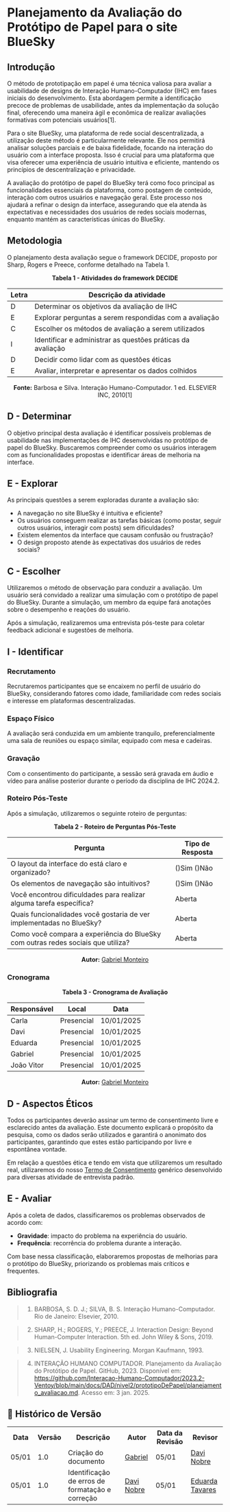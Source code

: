 # Planejamento da Avaliação do Protótipo de Papel para o site BlueSky

## Introdução

O método de prototipação em papel é uma técnica valiosa para avaliar a usabilidade de designs de Interação Humano-Computador (IHC) em fases iniciais do desenvolvimento. Esta abordagem permite a identificação precoce de problemas de usabilidade, antes da implementação da solução final, oferecendo uma maneira ágil e econômica de realizar avaliações formativas com potenciais usuários[1].

Para o site BlueSky, uma plataforma de rede social descentralizada, a utilização deste método é particularmente relevante. Ele nos permitirá analisar soluções parciais e de baixa fidelidade, focando na interação do usuário com a interface proposta. Isso é crucial para uma plataforma que visa oferecer uma experiência de usuário intuitiva e eficiente, mantendo os princípios de descentralização e privacidade.

A avaliação do protótipo de papel do BlueSky terá como foco principal as funcionalidades essenciais da plataforma, como postagem de conteúdo, interação com outros usuários e navegação geral. Este processo nos ajudará a refinar o design da interface, assegurando que ela atenda às expectativas e necessidades dos usuários de redes sociais modernas, enquanto mantém as características únicas do BlueSky.

## Metodologia

O planejamento desta avaliação segue o framework DECIDE, proposto por Sharp, Rogers e Preece, conforme detalhado na Tabela 1.

<center>

<p align="center"><b>Tabela 1 - Atividades do framework DECIDE</b></p>

| Letra | Descrição da atividade |
|-------|------------------------|
| D | Determinar os objetivos da avaliação de IHC |
| E | Explorar perguntas a serem respondidas com a avaliação |
| C | Escolher os métodos de avaliação a serem utilizados |
| I | Identificar e administrar as questões práticas da avaliação |
| D | Decidir como lidar com as questões éticas |
| E | Avaliar, interpretar e apresentar os dados colhidos |

<b>Fonte:</b> Barbosa e Silva. Interação Humano-Computador. 1 ed. ELSEVIER INC, 2010[1]

</center>

## D - Determinar

O objetivo principal desta avaliação é identificar possíveis problemas de usabilidade nas implementações de IHC desenvolvidas no protótipo de papel do BlueSky. Buscaremos compreender como os usuários interagem com as funcionalidades propostas e identificar áreas de melhoria na interface.

## E - Explorar

As principais questões a serem exploradas durante a avaliação são:

- A navegação no site BlueSky é intuitiva e eficiente?
- Os usuários conseguem realizar as tarefas básicas (como postar, seguir outros usuários, interagir com posts) sem dificuldades?
- Existem elementos da interface que causam confusão ou frustração?
- O design proposto atende às expectativas dos usuários de redes sociais?

## C - Escolher

Utilizaremos o método de observação para conduzir a avaliação. Um usuário será convidado a realizar uma simulação com o protótipo de papel do BlueSky. Durante a simulação, um membro da equipe fará anotações sobre o desempenho e reações do usuário.

Após a simulação, realizaremos uma entrevista pós-teste para coletar feedback adicional e sugestões de melhoria.

## I - Identificar

### Recrutamento

Recrutaremos participantes que se encaixem no perfil de usuário do BlueSky, considerando fatores como idade, familiaridade com redes sociais e interesse em plataformas descentralizadas.

### Espaço Físico

A avaliação será conduzida em um ambiente tranquilo, preferencialmente uma sala de reuniões ou espaço similar, equipado com mesa e cadeiras.

### Gravação

Com o consentimento do participante, a sessão será gravada em áudio e vídeo para análise posterior durante o período da disciplina de IHC 2024.2.

### Roteiro Pós-Teste

Após a simulação, utilizaremos o seguinte roteiro de perguntas:

<center>

<p align="center"><b>Tabela 2 - Roteiro de Perguntas Pós-Teste</b></p>

| Pergunta | Tipo de Resposta |
|----------|-------------------|
| O layout da interface do está claro e organizado? | ()Sim ()Não |
| Os elementos de navegação são intuitivos? | ()Sim ()Não |
| Você encontrou dificuldades para realizar alguma tarefa específica? | Aberta |
| Quais funcionalidades você gostaria de ver implementadas no BlueSky? | Aberta |
| Como você compara a experiência do BlueSky com outras redes sociais que utiliza? | Aberta |

<b>Autor:</b> [Gabriel Monteiro](https://github.com/GabrielSMonteiro)

</center>

### Cronograma

<center>

<p align="center"><b>Tabela 3 - Cronograma de Avaliação</b></p>

| Responsável | Local | Data |
|-------------|-------|------|
| Carla | Presencial | 10/01/2025 |
| Davi | Presencial | 10/01/2025 |
| Eduarda | Presencial | 10/01/2025 |
| Gabriel | Presencial | 10/01/2025 |
| João Vitor | Presencial | 10/01/2025 |

<b>Autor:</b> [Gabriel Monteiro](https://github.com/GabrielSMonteiro)

</center>

## D - Aspectos Éticos

Todos os participantes deverão assinar um termo de consentimento livre e esclarecido antes da avaliação. Este documento explicará o propósito da pesquisa, como os dados serão utilizados e garantirá o anonimato dos participantes, garantindo que estes estão participando por livre e espontânea vontade.

Em relação a questões ética e tendo em vista que utilizaremos um resultado real, utilizaremos do nosso [Termo de Consentimento](/2024.2-Grupo01/AnaliseRequisitos/AspectosEticos/) genérico desenvolvido para diversas atividade de entrevista padrão.

## E - Avaliar

Após a coleta de dados, classificaremos os problemas observados de acordo com:

- **Gravidade**: impacto do problema na experiência do usuário.
- **Frequência**: recorrência do problema durante a interação.

Com base nessa classificação, elaboraremos propostas de melhorias para o protótipo do BlueSky, priorizando os problemas mais críticos e frequentes.

## Bibliografia

> 1. BARBOSA, S. D. J.; SILVA, B. S. Interação Humano-Computador. Rio de Janeiro: Elsevier, 2010.

> 2. SHARP, H.; ROGERS, Y.; PREECE, J. Interaction Design: Beyond Human-Computer Interaction. 5th ed. John Wiley & Sons, 2019.

> 3. NIELSEN, J. Usability Engineering. Morgan Kaufmann, 1993.

> 4. INTERAÇÃO HUMANO COMPUTADOR. Planejamento da Avaliação do Protótipo de Papel. GitHub, 2023. Disponível em: https://github.com/Interacao-Humano-Computador/2023.2-Ventoy/blob/main/docs/DAD/nivel2/prototipoDePapel/planejamento_avaliacao.md. Acesso em: 3 jan. 2025.

## :round_pushpin: Histórico de Versão 

<div align="center">
    <table>
        <tr>
            <th>Data</th>
            <th>Versão</th>
            <th>Descrição</th>
            <th>Autor</th>
            <th>Data da Revisão</th>
            <th>Revisor</th>
        </tr>
        <tr>
            <td>05/01</td>
            <td>1.0</td>
            <td>Criação do documento</td>
            <td><a href="https://github.com/GabrielSMonteiro">Gabriel</a></td>
            <td>05/01</td>
            <td><a href="https://github.com/Jagaima">Davi Nobre</a></td>
        </tr>
        <tr>
            <td>05/01</td>
            <td>1.0</td>
            <td>Identificação de erros de formatação e correção</td>
            <td><a href="https://github.com/Jagaima">Davi Nobre</a></td>
            <td>05/01</td>
            <td><a href="https://github.com/erteduarda">Eduarda Tavares</a></td>
        </tr>
    </table>
</div>